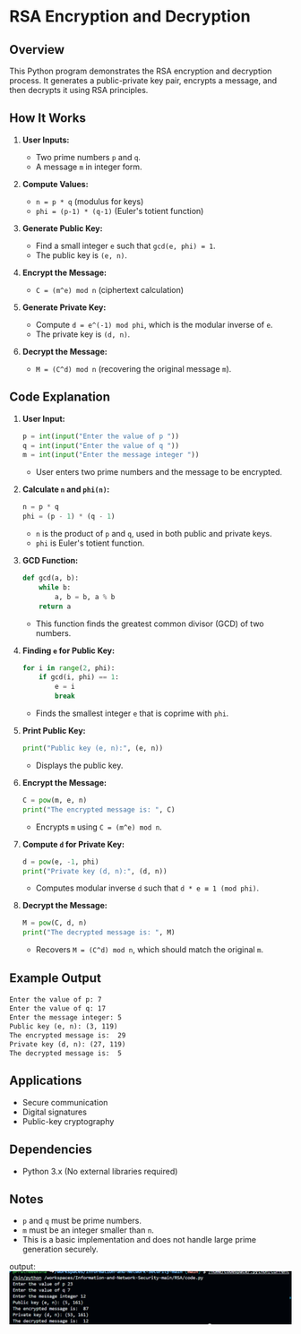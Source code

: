 # RSA Encryption and Decryption

## Overview
This Python program demonstrates the RSA encryption and decryption process. It generates a public-private key pair, encrypts a message, and then decrypts it using RSA principles.

## How It Works
1. **User Inputs:**
   - Two prime numbers `p` and `q`.
   - A message `m` in integer form.

2. **Compute Values:**
   - `n = p * q` (modulus for keys)
   - `phi = (p-1) * (q-1)` (Euler's totient function)

3. **Generate Public Key:**
   - Find a small integer `e` such that `gcd(e, phi) = 1`.
   - The public key is `(e, n)`.

4. **Encrypt the Message:**
   - `C = (m^e) mod n` (ciphertext calculation)

5. **Generate Private Key:**
   - Compute `d = e^(-1) mod phi`, which is the modular inverse of `e`.
   - The private key is `(d, n)`.

6. **Decrypt the Message:**
   - `M = (C^d) mod n` (recovering the original message `m`).

## Code Explanation
1. **User Input:**
   ```python
   p = int(input("Enter the value of p "))
   q = int(input("Enter the value of q "))
   m = int(input("Enter the message integer "))
   ```
   - User enters two prime numbers and the message to be encrypted.

2. **Calculate `n` and `phi(n)`:**
   ```python
   n = p * q
   phi = (p - 1) * (q - 1)
   ```
   - `n` is the product of `p` and `q`, used in both public and private keys.
   - `phi` is Euler's totient function.

3. **GCD Function:**
   ```python
   def gcd(a, b):
       while b:
           a, b = b, a % b
       return a
   ```
   - This function finds the greatest common divisor (GCD) of two numbers.

4. **Finding `e` for Public Key:**
   ```python
   for i in range(2, phi):
       if gcd(i, phi) == 1:
           e = i
           break
   ```
   - Finds the smallest integer `e` that is coprime with `phi`.

5. **Print Public Key:**
   ```python
   print("Public key (e, n):", (e, n))
   ```
   - Displays the public key.

6. **Encrypt the Message:**
   ```python
   C = pow(m, e, n)
   print("The encrypted message is: ", C)
   ```
   - Encrypts `m` using `C = (m^e) mod n`.

7. **Compute `d` for Private Key:**
   ```python
   d = pow(e, -1, phi)
   print("Private key (d, n):", (d, n))
   ```
   - Computes modular inverse `d` such that `d * e ≡ 1 (mod phi)`.

8. **Decrypt the Message:**
   ```python
   M = pow(C, d, n)
   print("The decrypted message is: ", M)
   ```
   - Recovers `M = (C^d) mod n`, which should match the original `m`.

## Example Output
```
Enter the value of p: 7
Enter the value of q: 17
Enter the message integer: 5
Public key (e, n): (3, 119)
The encrypted message is:  29
Private key (d, n): (27, 119)
The decrypted message is:  5
```

## Applications
- Secure communication
- Digital signatures
- Public-key cryptography

## Dependencies
- Python 3.x (No external libraries required)

## Notes
- `p` and `q` must be prime numbers.
- `m` must be an integer smaller than `n`.
- This is a basic implementation and does not handle large prime generation securely.



output:
![alt text](image.png)